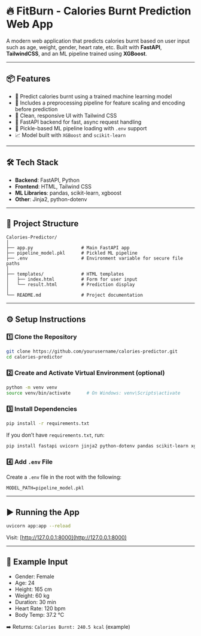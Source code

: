 # 🔥 FitBurn - Calories Burnt Prediction Web App

A modern web application that predicts calories burnt based on user input such as age, weight, gender, heart rate, etc. Built with **FastAPI**, **TailwindCSS**, and an ML pipeline trained using **XGBoost**.

---

## 📦 Features

- 🧠 Predict calories burnt using a trained machine learning model
- 🧪 Includes a preprocessing pipeline for feature scaling and encoding before prediction
- 🎨 Clean, responsive UI with Tailwind CSS
- 🚀 FastAPI backend for fast, async request handling
- 📂 Pickle-based ML pipeline loading with `.env` support
- 📈 Model built with `XGBoost` and `scikit-learn`

---

## 🛠️ Tech Stack

- **Backend**: FastAPI, Python
- **Frontend**: HTML, Tailwind CSS
- **ML Libraries**: pandas, scikit-learn, xgboost
- **Other**: Jinja2, python-dotenv

---

## 📁 Project Structure

```
Calories-Predictor/
│
├── app.py                  # Main FastAPI app
├── pipeline_model.pkl      # Pickled ML pipeline
├── .env                    # Environment variable for secure file paths
│
├── templates/              # HTML templates
│   ├── index.html          # Form for user input
│   └── result.html         # Prediction display
│
└── README.md               # Project documentation
```

---

## ⚙️ Setup Instructions

### 1️⃣ Clone the Repository

```bash
git clone https://github.com/yourusername/calories-predictor.git
cd calories-predictor
```

### 2️⃣ Create and Activate Virtual Environment (optional)

```bash
python -m venv venv
source venv/bin/activate      # On Windows: venv\Scripts\activate
```

### 3️⃣ Install Dependencies

```bash
pip install -r requirements.txt
```

If you don’t have `requirements.txt`, run:

```bash
pip install fastapi uvicorn jinja2 python-dotenv pandas scikit-learn xgboost
```

### 4️⃣ Add `.env` File

Create a `.env` file in the root with the following:

```
MODEL_PATH=pipeline_model.pkl
```

---

## ▶️ Running the App

```bash
uvicorn app:app --reload
```

Visit: [http://127.0.0.1:8000](http://127.0.0.1:8000)

---

## 🧪 Example Input

- Gender: Female
- Age: 24
- Height: 165 cm
- Weight: 60 kg
- Duration: 30 min
- Heart Rate: 120 bpm
- Body Temp: 37.2 °C

➡️ Returns: `Calories Burnt: 240.5 kcal` (example)
